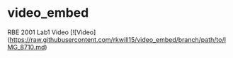 # video_embed
RBE 2001 Lab1 Video
[![Video]
(https://raw.githubusercontent.com/rkwill15/video_embed/branch/path/to/IMG_8710.md)

